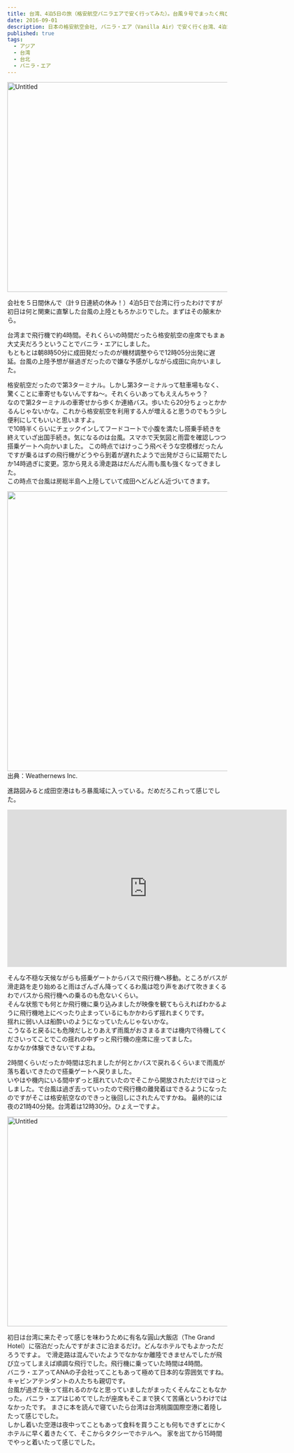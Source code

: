 ```yaml
---
title: 台湾、4泊5日の旅（格安航空バニラエアで安く行ってみた）。台風９号でまったく飛び立てる気がしない初日。
date: 2016-09-01
description: 日本の格安航空会社, バニラ・エア（Vanilla Air）で安く行く台湾、4泊5日の旅。台風９号でまったく飛び立てる気がしない初日。
published: true
tags:
  - アジア
  - 台湾
  - 台北
  - バニラ・エア
---
```


<a data-flickr-embed="true"  href="https://www.flickr.com/photos/shigeki_takeguchi/29075226850/in/dateposted-public/" title="Untitled"><img src="https://c3.staticflickr.com/9/8170/29075226850_b1b4bf6a70_z.jpg" width="640" height="480" alt="Untitled"></a><script async src="//embedr.flickr.com/assets/client-code.js" charset="utf-8"></script>

会社を５日間休んで（計９日連続の休み！）4泊5日で台湾に行ったわけですが初日は何と関東に直撃した台風の上陸ともろかぶりでした。まずはその顛末から。

台湾まで飛行機で約4時間。それくらいの時間だったら格安航空の座席でもまぁ大丈夫だろうということでバニラ・エアにしました。  
もともとは朝8時50分に成田発だったのが機材調整やらで12時05分出発に遅延。台風の上陸予想が昼過ぎだったので嫌な予感がしながら成田に向かいました。

格安航空だったので第3ターミナル。しかし第3ターミナルって駐車場もなく、驚くことに車寄せもないんですね〜。それくらいあってもええんちゃう？  
なので第2ターミナルの車寄せから歩くか連絡バス。歩いたら20分ちょっとかかるんじゃないかな。これから格安航空を利用する人が増えると思うのでもう少し便利にしてもいいと思いますよ。  
で10時半くらいにチェックインしてフードコートで小腹を満たし搭乗手続きを終えていざ出国手続き。気になるのは台風。スマホで天気図と雨雲を確認しつつ搭乗ゲートへ向かいました。
この時点ではけっこう飛べそうな空模様だったんですが乗るはずの飛行機がどうやら到着が遅れたようで出発がさらに延期でたしか14時過ぎに変更。窓から見える滑走路はだんだん雨も風も強くなってきました。  
この時点で台風は房総半島へ上陸していて成田へどんどん近づいてきます。

<img src="http://weathernews.jp/ip/info/mission_images/movie-compressor.gif" width="640"><br>
出典：Weathernews Inc.

進路図みると成田空港はもろ暴風域に入っている。だめだろこれって感じでした。

<iframe width="640" height="360" src="https://www.youtube.com/embed/GMgU3pGrMbg" frameborder="0" allowfullscreen class="youtube"></iframe>

そんな不穏な天候ながらも搭乗ゲートからバスで飛行機へ移動。ところがバスが滑走路を走り始めると雨はざんざん降ってくるわ風は唸り声をあげて吹きまくるわでバスから飛行機への乗るのも危ないくらい。  
そんな状態でも何とか飛行機に乗り込みましたが映像を観てもらえればわかるように飛行機地上にべったり止まっているにもかかわらず揺れまくりです。  
揺れに弱い人は船酔いのようになっていたんじゃないかな。  
こうなると戻るにも危険だしとりあえず雨風がおさまるまでは機内で待機してくださいってことでこの揺れの中ずっと飛行機の座席に座ってました。  
なかなか体験できないですよね。

2時間くらいだったか時間は忘れましたが何とかバスで戻れるくらいまで雨風が落ち着いてきたので搭乗ゲートへ戻りました。  
いやはや機内にいる間中ずっと揺れていたのでそこから開放されただけでほっとしました。で台風は過ぎ去っていったので飛行機の離発着はできるようになったのですがそこは格安航空なのできっと後回しにされたんですかね。
最終的には夜の21時40分発。台湾着は12時30分。ひょえーですよ。

<a data-flickr-embed="true"  href="https://www.flickr.com/photos/shigeki_takeguchi/29352501516/in/dateposted-public/" title="Untitled"><img src="https://c5.staticflickr.com/9/8405/29352501516_370b94cbb7_z.jpg" width="640" height="480" alt="Untitled"></a><script async src="//embedr.flickr.com/assets/client-code.js" charset="utf-8"></script>

初日は台湾に来たぞって感じを味わうために有名な圓山大飯店（The Grand Hotel）に宿泊だったんですがまさに泊まるだけ。どんなホテルでもよかっただろうですよ。
で滑走路は混んでいたようでなかなか離陸できませんでしたが飛び立ってしまえば順調な飛行でした。飛行機に乗っていた時間は4時間。  
バニラ・エアってANAの子会社ってこともあって極めて日本的な雰囲気ですね。キャビンアテンダントの人たちも親切です。  
台風が過ぎた後って揺れるのかなと思っていましたがまったくそんなこともなかった。バニラ・エアはじめてでしたが座席もそこまで狭くて苦痛というわけではなかったです。
まさに本を読んで寝ていたら台湾は台湾桃園国際空港に着陸したって感じでした。  
しかし着いた空港は夜中ってこともあって食料を買うことも何もできずとにかくホテルに早く着きたくて、そこからタクシーでホテルへ。
家を出てから15時間でやっと着いたって感じでした。

